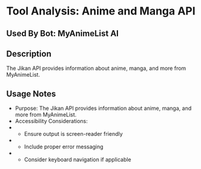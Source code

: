 # Tool Analysis: Anime and Manga API

## Used By Bot: MyAnimeList AI

## Description
The Jikan API provides information about anime, manga, and more from MyAnimeList.


## Usage Notes
- Purpose: The Jikan API provides information about anime, manga, and more from MyAnimeList.
- Accessibility Considerations:
- - Ensure output is screen-reader friendly
- - Include proper error messaging
- - Consider keyboard navigation if applicable
